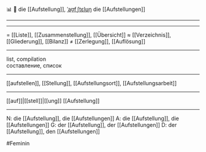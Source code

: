 📊 🔴 die [[Aufstellung]], [ˈaʊ̯fˌʃtɛlʊŋ](https://youglish.com/pronounce/Aufstellung/german)
die [[Aufstellungen]]

---

---
= [[Liste]], [[Zusammenstellung]], [[Übersicht]]
≈ [[Verzeichnis]], [[Gliederung]], [[Bilanz]]
≠ [[Zerlegung]], [[Auflösung]]

---
list, compilation  
составление, список

---
[[aufstellen]], [[Stellung]], [[Aufstellungsort]], [[Aufstellungsarbeit]]

---
[[auf]]|[[stell]]|[[ung]]
[[Aufstellung]]


---
N: die [[Aufstellung]], die [[Aufstellungen]]
A: die [[Aufstellung]], die [[Aufstellungen]]
G: der [[Aufstellung]], der [[Aufstellungen]]
D: der [[Aufstellung]], den [[Aufstellungen]]


#Feminin 